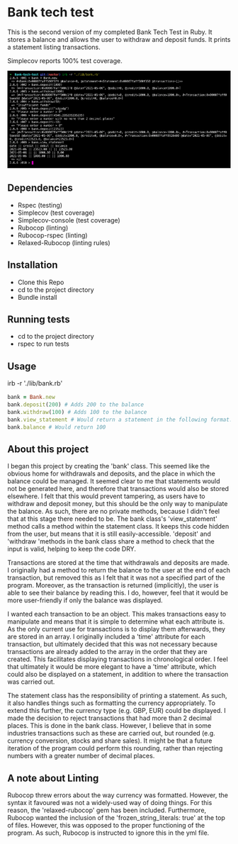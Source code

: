 # Bank tech test

This is the second version of my completed Bank Tech Test in Ruby. It stores a balance and allows the user to withdraw and deposit funds. It prints a statement listing transactions.

Simplecov reports 100% test coverage.

![Screenshot](Screenshot.png)

## Dependencies

* Rspec (testing)
* Simplecov (test coverage)
* Simplecov-console (test coverage)
* Rubocop (linting)
* Rubocop-rspec (linting)
* Relaxed-Rubocop (linting rules)

## Installation

* Clone this Repo
* cd to the project directory
* Bundle install

## Running tests

* cd to the project directory
* rspec to run tests

## Usage

irb -r './lib/bank.rb'

```ruby
bank = Bank.new
bank.deposit(200) # Adds 200 to the balance
bank.withdraw(100) # Adds 100 to the balance
bank.view_statement # Would return a statement in the following format: "date || credit || debit || balance\n2021-05-05 || || 100.00 || 100.00\n2021-05-05 || 200.00 || || 200.00"
bank.balance # Would return 100
```

## About this project

I began this project by creating the 'bank' class. This seemed like the obvious home for withdrawals and deposits, and the place in which the balance could be managed. It seemed clear to me that statements would not be generated here, and therefore that transactions would also be stored elsewhere. I felt that this would prevent tampering, as users have to withdraw and deposit money, but this should be the only way to manipulate the balance. As such, there are no private methods, because I didn't feel that at this stage there needed to be. The bank class's 'view_statement' method calls a method within the statement class. It keeps this code hidden from the user, but means that it is still easily-accessible. 'deposit' and 'withdraw 'methods in the bank class share a method to check that the input is valid, helping to keep the code DRY.

Transactions are stored at the time that withdrawals and deposits are made. I originally had a method to return the balance to the user at the end of each transaction, but removed this as I felt that it was not a specified part of the program. Moreover, as the transaction is returned (implicitly), the user is able to see their balance by reading this. I do, however, feel that it would be more user-friendly if only the balance was displayed.

I wanted each transaction to be an object. This makes transactions easy to manipulate and means that it is simple to determine what each attribute is. As the only current use for transactions is to display them afterwards, they are stored in an array. I originally included a 'time' attribute for each transaction, but ultimately decided that this was not necessary because transactions are already added to the array in the order that they are created. This facilitates displaying transactions in chronological order. I feel that ultimately it would be more elegant to have a 'time' attribute, which could also be displayed on a statement, in addition to where the transaction was carried out.

The statement class has the responsibility of printing a statement. As such, it also handles things such as formatting the currency appropriately. To extend this further, the currency type (e.g. GBP, EUR) could be displayed. I made the decision to reject transactions that had more than 2 decimal places. This is done in the bank class. However, I believe that in some industries transactions such as these are carried out, but rounded (e.g. currency conversion, stocks and share sales). It might be that a future iteration of the program could perform this rounding, rather than rejecting numbers with a greater number of decimal places.

## A note about Linting

Rubocop threw errors about the way currency was formatted. However, the syntax it favoured was not a widely-used way of doing things. For this reason, the 'relaxed-rubocop' gem has been included. Furthermore, Rubocop wanted the inclusion of the 'frozen_string_literals: true' at the top of files. However, this was opposed to the proper functioning of the program. As such, Rubocop is instructed to ignore this in the yml file.
